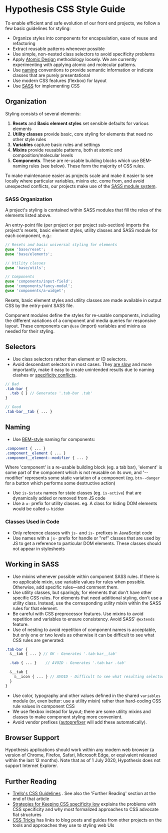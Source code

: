 # Hypothesis CSS Style Guide

To enable efficient and safe evolution of our front end projects, we follow a few basic guidelines for styling:

- Organize styles into components for encapsulation, ease of reuse and refactoring
- Extract reusable patterns whenever possible
- Use simple, non-nested class selectors to avoid specificity problems
- Apply [Atomic Design](https://atomicdesign.bradfrost.com/) methodology loosely.
  We are currently experimenting with applying atomic and molecular patterns.
- Use [naming](#naming) conventions to provide semantic information or indicate
  classes that are purely presentational
- Use modern CSS features (flexbox) for layout
- Use [SASS](https://sass-lang.com/) for implementing CSS

## Organization

Styling consists of several elements:

1.  **Resets** and **Basic element styles** set sensible defaults for various elements
1.  **Utility classes** provide basic, core styling for elements that need no other
    style rules
1.  **Variables** capture basic rules and settings
1.  **Mixins** provide reusable patterns, both at atomic and composition/molecular levels
1.  **Components**. These are re-usable building blocks which use BEM-naming rules (see below). These form the majority of CSS rules.

To make maintenance easier as projects scale and make it easier to see
locally where particular variables, mixins etc. come from, and avoid unexpected
conflicts, our projects make use of the [SASS module
system](https://sass-lang.com/blog/the-module-system-is-launched).

### SASS Organization

A project's styling is contained within SASS modules that fill the
roles of the elements listed above.

An entry-point file (per project or per project sub-section) imports the project's
resets, basic element styles, utility classes and SASS module for each component, e.g.:

```scss
// Resets and basic universal styling for elements
@use 'base/reset';
@use 'base/elements';

// Utility classes
@use 'base/utils';

// Components
@use 'components/input-field';
@use 'components/fancy-modal';
@use 'components/a-widget';
```

Resets, basic element styles and utility classes are made available in output
CSS by the entry-point SASS file.

Component modules define the styles for re-usable components, including the different
variations of a component and media queries for responsive layout. These components
can `@use` (import) variables and mixins as needed for their styling.

## Selectors

- Use class selectors rather than element or ID selectors.
- Avoid descendant selectors in most cases. They [are slow](https://developer.mozilla.org/en-US/docs/Web/Guide/CSS/Writing_efficient_CSS#Avoid_the_descendant_selector.21) and more importantly, make it easy to create unintended results due to naming clashes or [specificity conflicts](http://css.maxdesign.com.au/selectutorial/advanced_conflict.htm).

```scss
// Bad
.tab-bar {
  .tab { } // Generates '.tab-bar .tab'
}

// Good
.tab-bar__tab { ... }
```

## Naming

- Use [BEM-style](http://csswizardry.com/2013/01/mindbemding-getting-your-head-round-bem-syntax/) naming for components:

```scss
.component { ... }
.component__element { ... }
.component__element--modifier { ... }
```

Where 'component' is a re-usable building block (eg. a tab bar),
'element' is some part of the component which is not reusable on its own, and
'--modifier' represents some static variation of a component (eg.
`btn--danger` for a button which performs some destructive action)

- Use `is-$state` names for state classes (eg. `is-active`) that are dynamically added or removed from JS code
- Use a `u-` prefix for utility classes. eg. A class for hiding DOM elements would be called `u-hidden`

### Classes Used in Code

- Only reference classes with `js-` and `is-` prefixes in JavaScript code
- Use names with a `js-` prefix for handle or "ref" classes that are used by JS to get a reference to particular DOM elements. These classes should not appear in stylesheets

## Working in SASS

- Use mixins whenever possible within component SASS rules. If there is no applicable mixin,
  use variable values for rules when possible. Otherwise, add specific rules—and comment them.
- Use utility classes, but sparingly, for elements that don't have other specific CSS rules. For
  elements that need additional styling, don't use a utility class. Instead, use the corresponding
  utility mixin within the SASS rules for that element.
- Be careful with CSS preprocessor features. Use mixins to avoid repetition and variables to ensure consistency. Avoid SASS' `@extends` feature.
- Use of nesting to avoid repetition of component names is acceptable, but only one or two levels as otherwise it can be difficult to see what CSS rules are generated:

```scss
.tab-bar {
  &__tab { ... } // OK - Generates '.tab-bar__tab'

  .tab { ... }    // AVOID - Generates '.tab-bar .tab'

  &__tab {
    &__icon { ... } // AVOID - Difficult to see what resulting selector is
  }
}
```

- Use color, typography and other values defined in the shared `variables` module
  (or, even better: use a utility mixin) rather than hard-coding CSS rule values
  in component CSS
- We use flexbox instead for layout; there are some utility mixins and classes
  to make component styling more convenient.
- Avoid vendor prefixes ([autoprefixer](https://github.com/postcss/autoprefixer) will
  add these automatically).

## Browser Support

Hypothesis applications should work within any modern web browser (a version of Chrome, Firefox, Safari, Microsoft Edge, or equivalent released within the last 12 months). Note that as of 1 July 2020, Hypothesis does not support Internet Explorer.

## Further Reading

- [Trello's CSS Guidelines](https://github.com/trello/trellisheets) . See also the 'Further Reading'
  section at the end of that article
- [Strategies for Keeping CSS specificity low](https://css-tricks.com/strategies-keeping-css-specificity-low) explains the problems with CSS specificity and why most formalized approaches to CSS advocate flat structures
- [CSS Tricks](https://css-tricks.com/css/) has links to blog posts and guides from other projects on the tools and approaches they use to styling web UIs
